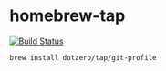 # homebrew-tap

[![Build Status](https://travis-ci.org/dotzero/homebrew-tap.svg?branch=master)](https://travis-ci.org/dotzero/homebrew-tap)

```sh
brew install dotzero/tap/git-profile
```
